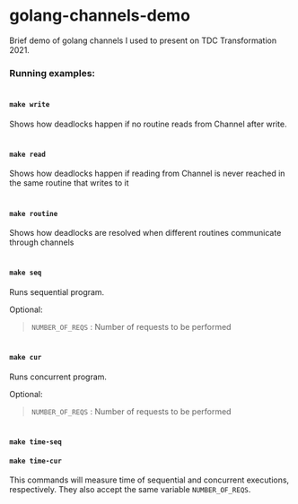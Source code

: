 # golang-channels-demo

Brief demo of golang channels I used to present on TDC Transformation 2021.

### **Running examples:**

#

#### `make write`

Shows how deadlocks happen if no routine reads from Channel after write.

#

#### `make read`

Shows how deadlocks happen if reading from Channel is never reached in the same routine that writes to it

#

#### `make routine`

Shows how deadlocks are resolved when different routines communicate through channels

#

#### `make seq`

Runs sequential program.

Optional:

> `NUMBER_OF_REQS` : Number of requests to be performed

#

#### `make cur`

Runs concurrent program.

Optional:

> `NUMBER_OF_REQS` : Number of requests to be performed

#

#### `make time-seq`
#### `make time-cur`

This commands will measure time of sequential and concurrent executions, respectively. They also accept the same variable `NUMBER_OF_REQS`.